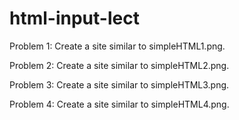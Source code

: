 # html-input-lect

Problem 1:
Create a site similar to simpleHTML1.png.

Problem 2:
Create a site similar to simpleHTML2.png.

Problem 3:
Create a site similar to simpleHTML3.png.

Problem 4:
Create a site similar to simpleHTML4.png.

